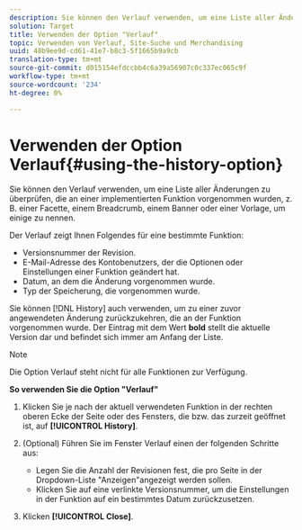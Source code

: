 ```yaml
---
description: Sie können den Verlauf verwenden, um eine Liste aller Änderungen zu überprüfen, die an einer implementierten Funktion vorgenommen wurden, z. B. einer Facette, einem Breadcrumb, einem Banner oder einer Vorlage, um einige zu nennen.
solution: Target
title: Verwenden der Option "Verlauf"
topic: Verwenden von Verlauf, Site-Suche und Merchandising
uuid: 48b9ee9d-cd61-41e7-b8c3-5f1665b9a9cb
translation-type: tm+mt
source-git-commit: d015154efdccbb4c6a39a56907c0c337ec065c9f
workflow-type: tm+mt
source-wordcount: '234'
ht-degree: 0%

---
```



# Verwenden der Option Verlauf{#using-the-history-option}

Sie können den Verlauf verwenden, um eine Liste aller Änderungen zu überprüfen, die an einer implementierten Funktion vorgenommen wurden, z. B. einer Facette, einem Breadcrumb, einem Banner oder einer Vorlage, um einige zu nennen.

Der Verlauf zeigt Ihnen Folgendes für eine bestimmte Funktion:

* Versionsnummer der Revision.
* E-Mail-Adresse des Kontobenutzers, der die Optionen oder Einstellungen einer Funktion geändert hat.
* Datum, an dem die Änderung vorgenommen wurde.
* Typ der Speicherung, die vorgenommen wurde.

Sie können [!DNL History] auch verwenden, um zu einer zuvor angewendeten Änderung zurückzukehren, die an der Funktion vorgenommen wurde. Der Eintrag mit dem Wert **bold** stellt die aktuelle Version dar und befindet sich immer am Anfang der Liste.

>[!NOTE]
>
>Die Option Verlauf steht nicht für alle Funktionen zur Verfügung.

**So verwenden Sie die Option &quot;Verlauf&quot;**

1. Klicken Sie je nach der aktuell verwendeten Funktion in der rechten oberen Ecke der Seite oder des Fensters, die bzw. das zurzeit geöffnet ist, auf **[!UICONTROL History]**.
1. (Optional) Führen Sie im Fenster Verlauf einen der folgenden Schritte aus:

   * Legen Sie die Anzahl der Revisionen fest, die pro Seite in der Dropdown-Liste &quot;Anzeigen&quot;angezeigt werden sollen.
   * Klicken Sie auf eine verlinkte Versionsnummer, um die Einstellungen in der Funktion auf ein bestimmtes Datum zurückzusetzen.

1. Klicken **[!UICONTROL Close]**.
